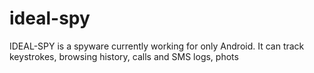 # ideal-spy
IDEAL-SPY is a spyware currently working for only Android. It can track keystrokes, browsing history, calls and SMS logs, phots
